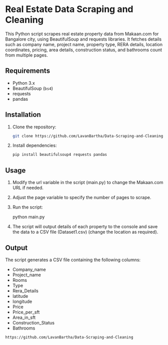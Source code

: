 # Real Estate Data Scraping and Cleaning

This Python script scrapes real estate property data from Makaan.com for Bangalore city, using BeautifulSoup and requests libraries. It fetches details such as company name, project name, property type, RERA details, location coordinates, pricing, area details, construction status, and bathrooms count from multiple pages.

## Requirements

- Python 3.x
- BeautifulSoup (`bs4`)
- requests
- pandas

## Installation

1. Clone the repository:

   ```bash
   git clone https://github.com/LavanBartha/Data-Scraping-and-Cleaning.git

2. Install dependencies:

   ```bash
   pip install beautifulsoup4 requests pandas

## Usage

1. Modify the url variable in the script (main.py) to change the Makaan.com URL if needed.

2. Adjust the page variable to specify the number of pages to scrape.

3. Run the script:

     python main.py
4. The script will output details of each property to the console and save the data to a CSV file (Dataset1.csv) (change the location as required).

## Output

The script generates a CSV file containing the following columns:

- Company_name
- Project_name
- Rooms
- Type
- Rera_Details
- latitude
- longitude
- Price
- Price_per_sft
- Area_in_sft
- Construction_Status
- Bathrooms


`https://github.com/LavanBartha/Data-Scraping-and-Cleaning`
